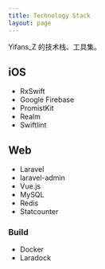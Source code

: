 ```yaml
---
title: Technology Stack
layout: page
---
```


Yifans_Z 的技术栈、工具集。

## iOS

- RxSwift
- Google Firebase
- PromistKit
- Realm
- Swiftlint

## Web

- Laravel
- laravel-admin
- Vue.js
- MySQL
- Redis
- Statcounter

### Build

- Docker
- Laradock
